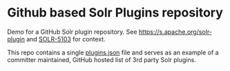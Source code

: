 # Github based Solr Plugins repository

Demo for a GitHub Solr plugin repository.
See https://s.apache.org/solr-plugin and [SOLR-5103](https://issues.apache.org/jira/browse/SOLR-5103)
for context.

This repo contains a single [plugins.json](plugins.json) file and serves as an example
of a committer maintained, GitHub hosted list of 3rd party Solr plugins.